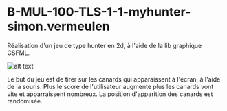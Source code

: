 # B-MUL-100-TLS-1-1-myhunter-simon.vermeulen

Réalisation d'un jeu de type hunter en 2d, à l'aide de la lib graphique CSFML.

![alt text](https://github.com/EpitechPromo2026/B-MUL-100-TLS-1-1-myhunter-simon.vermeulen/new/main/hunter.png?raw=true)

Le but du jeu est de tirer sur les canards qui apparaissent à l'écran, à l'aide de la souris.
Plus le score de l'utilisateur augmente plus les canards vont vite et apparraissent nombreux.
La position d'apparition des canards est randomisée.
